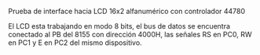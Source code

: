 Prueba de interface hacia LCD 16x2 alfanumérico con controlador 44780

El LCD esta trabajando en modo 8 bits, el bus de datos se encuentra conectado al PB del 8155 con dirección 4000H, las señales RS en PC0, RW en PC1 y E en PC2 del mismo dispositivo.
